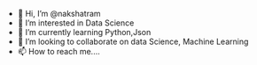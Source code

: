 - 👋 Hi, I’m @nakshatram
- 👀 I’m interested in Data Science
- 🌱 I’m currently learning Python,Json
- 💞️ I’m looking to collaborate on data Science, Machine Learning
- 📫 How to reach me....

<!---
nakshatram/nakshatram is a ✨ special ✨ repository because its `README.md` (this file) appears on your GitHub profile.
You can click the Preview link to take a look at your changes.
--->
